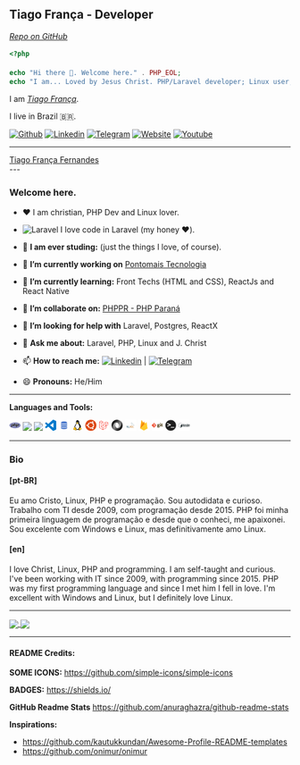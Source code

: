 ## Tiago França - Developer 
_[Repo on GitHub](https://github.com/tiagofrancafernandes/tiagofrancafernandes.github.io)_

```php
<?php

echo "Hi there 👋. Welcome here." . PHP_EOL;
echo "I am... Loved by Jesus Christ. PHP/Laravel developer; Linux user; Open-source maker;" . PHP_EOL;
```

I am [*Tiago França*](https://www.linkedin.com/in/tiago-fran%C3%A7a/?locale=en_US). 

I live in Brazil 🇧🇷.

[![Github](https://img.shields.io/badge/-Github-black?style=social&logo=Github)](https://github.com/tiagofrancafernandes)
[![Linkedin](https://img.shields.io/badge/-LinkedIn-blue?style=social&logo=Linkedin)](https://www.linkedin.com/in/tiago-fran%C3%A7a/?locale=en_US)
[![Telegram](https://img.shields.io/badge/-Telegram-blue?style=social&logo=Telegram)](https://telegram.me/tiagofrancafernandes)
[![Website](https://img.shields.io/badge/WWW--black?style=social)](https://tiagofranca.com)
[![Youtube](https://img.shields.io/badge/-Youtube-red?style=social&logo=Youtube)](https://www.youtube.com/channel/UCaIKqUtNnZme66qHdJAhCmQ?sub_confirmation=1)

---
<div class="badge-base LI-profile-badge" data-locale="en_US" data-size="large" data-theme="dark" data-type="HORIZONTAL" data-vanity="tiago-frança" data-version="v1"><a class="badge-base__link LI-simple-link" href="https://br.linkedin.com/in/tiago-fran%C3%A7a/en?trk=profile-badge">Tiago França Fernandes</a></div>
---

### Welcome here.
- :heart: I am christian, PHP Dev and Linux lover.
- ![Laravel](https://img.shields.io/badge/--white?logo=laravel) I love code in Laravel (my honey :heart:).

- :book: **I am ever studing:** (just the things I love, of course).
- 🔭 **I’m currently working on** [Pontomais Tecnologia](https://pontomais.com.br/)
- 🌱 **I’m currently learning:** Front Techs (HTML and CSS), ReactJs and React Native 
- 👯 **I’m collaborate on:** [PHPPR - PHP Paraná](https://github.com/phppr/)
- 🤔 **I’m looking for help with** Laravel, Postgres, ReactX
- 💬 **Ask me about:** Laravel, PHP, Linux and J. Christ
- 📫 **How to reach me:** [![Linkedin](https://img.shields.io/badge/-LinkedIn-blue?style=social&logo=Linkedin)](https://www.linkedin.com/in/tiago-fran%C3%A7a/?locale=en_US) | [![Telegram](https://img.shields.io/badge/-Telegram-blue?style=social&logo=Telegram)](https://telegram.me/tiagofrancafernandes)
- 😄 **Pronouns:** He/Him
<!--
- ⚡ Fun fact: I love
-->

---
**Languages and Tools:**  

<!-- SOME ICONS https://github.com/simple-icons/simple-icons/tree/develop/icons -->
<code><img height="20" src="https://raw.githubusercontent.com/github/explore/80688e429a7d4ef2fca1e82350fe8e3517d3494d/topics/php/php.png"></code>
<code><img height="20" src="https://raw.githubusercontent.com/simple-icons/simple-icons/develop/icons/postgresql.svg"></code> 
<code><img height="20" src="https://raw.githubusercontent.com/simple-icons/simple-icons/develop/icons/amazonaws.svg"></code>
<code><img height="20" src="https://raw.githubusercontent.com/simple-icons/simple-icons/develop/icons/visualstudiocode.svg"></code>
<code><img height="20" src="https://raw.githubusercontent.com/github/explore/80688e429a7d4ef2fca1e82350fe8e3517d3494d/topics/sql/sql.png"></code>
<code><img height="20" src="https://raw.githubusercontent.com/github/explore/80688e429a7d4ef2fca1e82350fe8e3517d3494d/topics/linux/linux.png"></code>
<code><img height="20" src="https://raw.githubusercontent.com/github/explore/80688e429a7d4ef2fca1e82350fe8e3517d3494d/topics/ubuntu/ubuntu.png"></code>
<code><img height="20" src="https://raw.githubusercontent.com/github/explore/80688e429a7d4ef2fca1e82350fe8e3517d3494d/topics/laravel/laravel.png"></code>
<code><img height="20" src="https://raw.githubusercontent.com/github/explore/80688e429a7d4ef2fca1e82350fe8e3517d3494d/topics/json/json.png"></code>
<code><img height="20" src="https://raw.githubusercontent.com/github/explore/80688e429a7d4ef2fca1e82350fe8e3517d3494d/topics/mysql/mysql.png"></code>
<code><img height="20" src="https://raw.githubusercontent.com/github/explore/80688e429a7d4ef2fca1e82350fe8e3517d3494d/topics/firebase/firebase.png"></code>
<code><img height="20" src="https://raw.githubusercontent.com/github/explore/80688e429a7d4ef2fca1e82350fe8e3517d3494d/topics/git/git.png"></code>
<code><img height="20" src="https://raw.githubusercontent.com/github/explore/80688e429a7d4ef2fca1e82350fe8e3517d3494d/topics/terminal/terminal.png"></code>
<code><img height="20" src="https://raw.githubusercontent.com/github/explore/80688e429a7d4ef2fca1e82350fe8e3517d3494d/topics/bash/bash.png"></code>

---

### Bio

#### [pt-BR]
Eu amo Cristo, Linux, PHP e programação. Sou autodidata e curioso. Trabalho com TI desde 2009, com programação desde 2015.
PHP foi minha primeira linguagem de programação e desde que o conheci, me apaixonei.
Sou excelente com Windows e Linux, mas definitivamente amo Linux. 

#### [en]
I love Christ, Linux, PHP and programming. I am self-taught and curious. I've been working with IT since 2009, with programming since 2015.
PHP was my first programming language and since I met him I fell in love.
I'm excellent with Windows and Linux, but I definitely love Linux. 

---

<!--

![Tiago's GitHub stats](https://github-readme-stats.vercel.app/api?username=tiagofrancafernandes&show_icons=true&theme=radical)


[![Top Langs](https://github-readme-stats.vercel.app/api/top-langs/?username=tiagofrancafernandes&layout=compact)](https://github.com/anuraghazra/github-readme-stats)

-->


<a href="https://github.com/tiagofrancafernandes">
  <img align="center" src="https://github-readme-stats.vercel.app/api?username=tiagofrancafernandes&count_private=true&show_icons=true&include_all_commits=true&show_icons=true&theme=radical" />
</a>
<a href="https://github.com/tiagofrancafernandes">
  <img align="center" src="https://github-readme-stats.vercel.app/api/top-langs/?username=tiagofrancafernandes&layout=compact&show_icons=true&theme=radical" />
</a>


---

#### README Credits:

**SOME ICONS:** https://github.com/simple-icons/simple-icons

**BADGES:** https://shields.io/

**GitHub Readme Stats** https://github.com/anuraghazra/github-readme-stats

**Inspirations:** 
- https://github.com/kautukkundan/Awesome-Profile-README-templates
- https://github.com/onimur/onimur
